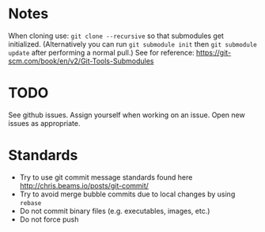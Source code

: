 # Notes
When cloning use: `git clone --recursive` so that submodules get initialized.
(Alternatively you can run `git submodule init` then `git submodule update`
after performing a normal pull.)
See for reference: https://git-scm.com/book/en/v2/Git-Tools-Submodules

# TODO
See github issues. Assign yourself when working on an issue. Open new issues as
appropriate.

# Standards
- Try to use git commit message standards found here
  http://chris.beams.io/posts/git-commit/
- Try to avoid merge bubble commits due to local changes by using `rebase`
- Do not commit binary files (e.g. executables, images, etc.)
- Do not force push
